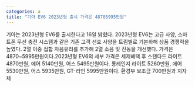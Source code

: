 ```yaml
---
categories: a
title: "기아 EV6 2023년형 출시 가격은 48705995만원"
---
```

기아는 2023년형 EV6를 출시한다고 16일 밝혔다. 2023년형 EV6는 고급 사양, 스마트폰 무선 충전 시스템과 같은 기존 고객 선호 사양을 트림별로 기본화해 상품 경쟁력을 높였다. 2열 이중 접합 차음유리를 추가해 2열 소음 및 진동을 개선했다. 가격은 4870~5995만원이다.2023년형 EV6의 세부 가격은 세제혜택 후 스탠다드 라이트 4870만원, 에어 5140만원, 어스 5495만원이다. 롱레인지 라이트 5260만원, 에어 5530만원, 어스 5935만원, GT-라인 5995만원이다. 환경부 보조금 700만원과 지자체